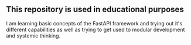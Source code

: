 ## This repository is used in educational purposes

I am learning basic concepts of the FastAPI framework and trying out it's different capabilities as well as trying to get used to modular development and systemic thinking.
